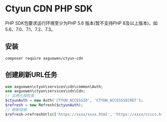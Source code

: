 # Ctyun CDN PHP SDK

PHP SDK包要求运行环境至少为PHP 5.6 版本(暂不支持PHP 8及以上版本)，如 5.6、7.0、7.1、7.2、7.3。


## 安装
~~~
composer require axguowen/ctyun-cdn
~~~

## 创建刷新URL任务
~~~php
use axguowen\ctyun\services\cdn\common\Auth;
use axguowen\ctyun\services\cdn\Cdn;
// 实例化授权类
$ctyunAuth = new Auth('CTYUN_ACCESSID', 'CTYUN_ACCESSSECRET');
$refresh = new Refresh($ctyunAuth);
// 刷新链接
$refresh->refreshUrls(['https://xxxx/xxxx.html', 'https://xxxx/ccccc.html']);
~~~